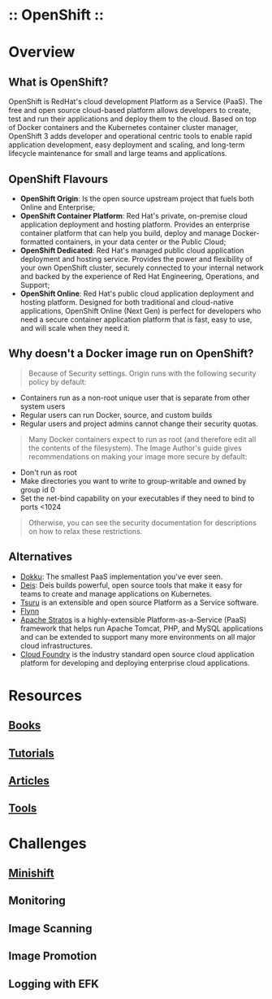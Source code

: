 :: OpenShift ::
===============

# Overview

## What is OpenShift?

OpenShift is RedHat's cloud development Platform as a Service (PaaS). The free and open source cloud-based platform allows developers to create, test and run their applications and deploy them to the cloud. Based on top of Docker containers and the Kubernetes container cluster manager, OpenShift 3 adds developer and operational centric tools to enable rapid application development, easy deployment and scaling, and long-term lifecycle maintenance for small and large teams and applications.

## OpenShift Flavours

- **OpenShift Origin**: Is the open source upstream project that fuels both Online and Enterprise;
- **OpenShift Container Platform**: Red Hat's private, on-premise cloud application deployment and hosting platform. Provides an enterprise container platform that can help you build, deploy and manage Docker-formatted containers, in your data center or the Public Cloud;
- **OpenShift Dedicated**: Red Hat's managed public cloud application deployment and hosting service. Provides the power and flexibility of your own OpenShift cluster, securely connected to your internal network and backed by the experience of Red Hat Engineering, Operations, and Support;
- **OpenShift Online**: Red Hat's public cloud application deployment and hosting platform. Designed for both traditional and cloud-native applications, OpenShift Online (Next Gen) is perfect for developers who need a secure container application platform that is fast, easy to use, and will scale when they need it.

## Why doesn't a Docker image run on OpenShift?

> Because of Security settings. Origin runs with the following security policy by default:
- Containers run as a non-root unique user that is separate from other system users
- Regular users can run Docker, source, and custom builds
- Regular users and project admins cannot change their security quotas.

> Many Docker containers expect to run as root (and therefore edit all the contents of the filesystem).
> The Image Author's guide gives recommendations on making your image more secure by default:
- Don't run as root
- Make directories you want to write to group-writable and owned by group id 0
- Set the net-bind capability on your executables if they need to bind to ports <1024

> Otherwise, you can see the security documentation for descriptions on how to relax these restrictions.

## Alternatives

- [Dokku](http://dokku.viewdocs.io/dokku/): The smallest PaaS implementation you've ever seen.
- [Deis](http://deis.io/): Deis builds powerful, open source tools that make it easy for teams to create and manage applications on Kubernetes.
- [Tsuru](https://tsuru.io/) is an extensible and open source Platform as a Service software.
- [Flynn](https://flynn.io/)
- [Apache Stratos](http://stratos.apache.org/) is a highly-extensible Platform-as-a-Service (PaaS) framework that helps run Apache Tomcat, PHP, and MySQL applications and can be extended to support many more environments on all major cloud infrastructures.
- [Cloud Foundry](https://www.cloudfoundry.org/) is the industry standard open source cloud application platform for developing and deploying enterprise cloud applications.

# Resources

## [Books](Books.md)

## [Tutorials](Tutorials.md)

## [Articles](Articles.md)

## [Tools](Tools.md)

# Challenges

## [Minishift](Minishift.md)

## Monitoring

## Image Scanning

## Image Promotion

## Logging with EFK
